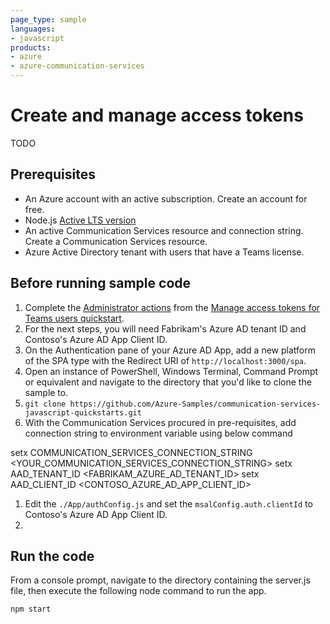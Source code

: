```yaml
---
page_type: sample
languages:
- javascript
products:
- azure
- azure-communication-services
---
```


# Create and manage access tokens

TODO

## Prerequisites

- An Azure account with an active subscription. Create an account for free.
- Node.js [Active LTS version](https://nodejs.org/en/about/releases/)
- An active Communication Services resource and connection string. Create a Communication Services resource.
- Azure Active Directory tenant with users that have a Teams license.

## Before running sample code

1. Complete the [Administrator actions](https://docs.microsoft.com/azure/communication-services/quickstarts/manage-teams-identity?pivots=programming-language-javascript#administrator-actions) from the [Manage access tokens for Teams users quickstart](https://docs.microsoft.com/azure/communication-services/quickstarts/manage-teams-identity).
  1. For the next steps, you will need Fabrikam's Azure AD tenant ID and Contoso's Azure AD App Client ID.
1. On the Authentication pane of your Azure AD App, add a new platform of the SPA type with the Redirect URI of `http://localhost:3000/spa`.
1. Open an instance of PowerShell, Windows Terminal, Command Prompt or equivalent and navigate to the directory that you'd like to clone the sample to.
1. `git clone https://github.com/Azure-Samples/communication-services-javascript-quickstarts.git`
1. With the Communication Services procured in pre-requisites, add connection string to environment variable using below command

setx COMMUNICATION_SERVICES_CONNECTION_STRING <YOUR_COMMUNICATION_SERVICES_CONNECTION_STRING>
setx AAD_TENANT_ID <FABRIKAM_AZURE_AD_TENANT_ID>
setx AAD_CLIENT_ID <CONTOSO_AZURE_AD_APP_CLIENT_ID>

1. Edit the `./App/authConfig.js` and set the `msalConfig.auth.clientId` to Contoso's Azure AD App Client ID.
1. 

## Run the code

From a console prompt, navigate to the directory containing the server.js file, then execute the following node command to run the app.

`npm start`
